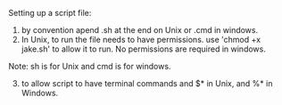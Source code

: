 Setting up a script file:

1. by convention apend .sh at the end on Unix or .cmd in windows.
2. In Unix, to run the file needs to have permissions. use 'chmod +x jake.sh' to allow it to run. No permissions are required in windows.

Note: sh is for Unix and cmd is for windows. 

3. to allow script to have terminal commands and $* in Unix, and %* in Windows.